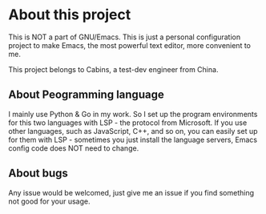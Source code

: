 # About this project

This is NOT a part of GNU/Emacs.  This is just a personal configuration project to make Emacs, the most powerful text editor, more convenient to me.

This project belongs to Cabins, a test-dev engineer from China.

## About Peogramming language

I mainly use Python & Go in my work.  So I set up the program environments for this two languages with LSP - the protocol from Microsoft.  If you use other languages, such as JavaScript, C++, and so on, you can easily set up for them with LSP - sometimes you just install the language servers, Emacs config code does NOT need to change.

## About bugs

Any issue would be welcomed, just give me an issue if you find something not good for your usage.
